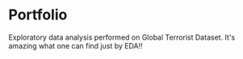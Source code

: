 # Portfolio
Exploratory data analysis performed on Global Terrorist Dataset. It's amazing what one can find just by EDA!!